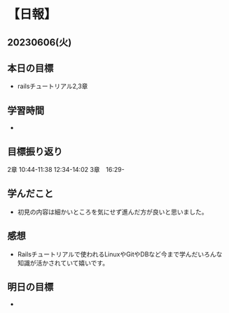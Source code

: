 # 【日報】
## 20230606(火)
## 本日の目標
- railsチュートリアル2,3章
## 学習時間
- 

## 目標振り返り
2章 10:44-11:38 12:34-14:02
3章　16:29-

## 学んだこと
- 初見の内容は細かいところを気にせず進んだ方が良いと思いました。

## 感想
- Railsチュートリアルで使われるLinuxやGitやDBなど今まで学んだいろんな知識が活かされていて嬉いです。

## 明日の目標
- 


